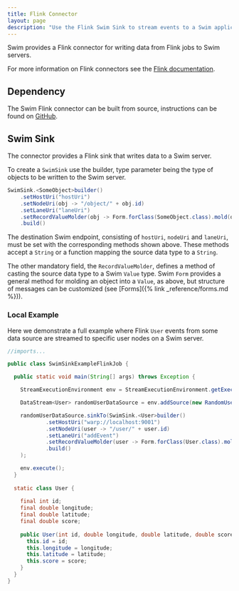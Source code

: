 ```yaml
---
title: Flink Connector
layout: page
description: "Use the Flink Swim Sink to stream events to a Swim application."
---
```


Swim provides a Flink connector for writing data from Flink jobs to Swim servers.

For more information on Flink connectors see the [Flink documentation](https://nightlies.apache.org/flink/flink-docs-release-1.13/).

## Dependency

The Swim Flink connector can be built from source, instructions can be found on [GitHub](https://github.com/swimos/swim-flink-connector).

## Swim Sink

The connector provides a Flink sink that writes data to a Swim server.

To create a `SwimSink` use the builder, type parameter being the type of objects to be written to the Swim server.

```java
SwimSink.<SomeObject>builder()
    .setHostUri("hostUri")
    .setNodeUri(obj -> "/object/" + obj.id)
    .setLaneUri("laneUri")
    .setRecordValueMolder(obj -> Form.forClass(SomeObject.class).mold(obj).toValue())
    .build()
```

The destination Swim endpoint, consisting of `hostUri`, `nodeUri` and `laneUri`, must be set with the corresponding methods shown above.
These methods accept a `String` or a function mapping the source data type to a `String`.

The other mandatory field, the `RecordValueMolder`, defines a method of casting the source data type to a Swim `Value` type.
Swim `Form` provides a general method for molding an object into a `Value`, as above, but structure of messages can be customized (see [Forms]({% link _reference/forms.md %})).

### Local Example

Here we demonstrate a full example where Flink `User` events from some data source are streamed to specific user nodes on a Swim server.

```java
//imports...

public class SwimSinkExampleFlinkJob {

  public static void main(String[] args) throws Exception {

    StreamExecutionEnvironment env = StreamExecutionEnvironment.getExecutionEnvironment();

    DataStream<User> randomUserDataSource = env.addSource(new RandomUserDataSource());

    randomUserDataSource.sinkTo(SwimSink.<User>builder()
            .setHostUri("warp://localhost:9001")
            .setNodeUri(user -> "/user/" + user.id)
            .setLaneUri("addEvent")
            .setRecordValueMolder(user -> Form.forClass(User.class).mold(user).toValue())
            .build()
    );

    env.execute();
  }
  
  static class User {
    
    final int id;
    final double longitude;
    final double latitude;
    final double score;
    
    public User(int id, double longitude, double latitude, double score) {
      this.id = id;
      this.longitude = longitude;
      this.latitude = latitude;
      this.score = score;
    }
  }
}
```